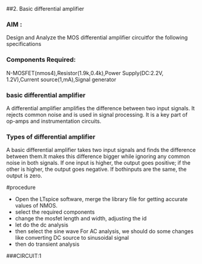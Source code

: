 ##2. Basic differential amplifier

### AIM :

Design and Analyze the MOS differential amplifier circuitfor the following specifications

###  Components Required:

N-MOSFET(nmos4),Resistor(1.9k,0.4k),Power Supply(DC:2.2V, 1.2V),Current source(1,mA),Signal generator

### basic differential amplifier

A differential amplifier amplifies the difference between two input signals. It rejects common noise and is used in signal processing. It is a key part of op-amps and instrumentation
circuits.

### Types of differential amplifier

A basic differential amplifier takes two input signals and finds the difference between them.It makes this difference bigger while ignoring any common noise in both signals. If one input is higher, the output goes positive; if the other is higher, the output goes negative. If bothinputs are the same, the output is zero.

#procedure

* Open the LTspice software, merge the library file for getting accurate values of NMOS.
* select the required components
* change the mosfet length and width, adjusting the id
* let do the dc analysis
* then select the sine wave For AC analysis, we should do some changes like converting DC source to sinusoidal signal
* then do transient analysis

###CIRCUIT:1
